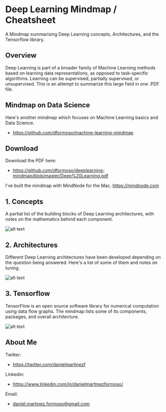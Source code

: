 # Deep Learning Mindmap / Cheatsheet
A Mindmap summarising Deep Learning concepts, Architectures, and the Tensorflow library.

## Overview
Deep Learning is part of a broader family of Machine Learning methods based on learning data representations, as opposed to task-specific algorithms. Learning can be supervised, partially supervised, or unsupervised. This is an attempt to summarize this large field in one .PDF file.

## Mindmap on Data Science
Here's another mindmap which focuses on Machine Learning basics and Data Science.
- https://github.com/dformoso/machine-learning-mindmap

## Download
Download the PDF here:
- https://github.com/dformoso/deeplearning-mindmap/blob/master/Deep%20Learning.pdf

I've built the mindmap with MindNode for the Mac. https://mindnode.com

## 1. Concepts
A partial list of the building blocks of Deep Learning architectures, with notes on the mathematics behind each component.

![alt text](https://github.com/dformoso/deeplearning-mindmap/blob/master/images/concepts.png)

## 2. Architectures
Different Deep Learning architectures have been developed depending on the question being answered. Here's a list of some of them and notes on tuning.

![alt text](https://github.com/dformoso/deeplearning-mindmap/blob/master/images/architecture.png)

## 3. Tensorflow
TensorFlow is an open source software library for numerical computation using data flow graphs. The mindmap lists some of its components, packages, and overall architecture.

![alt text](https://github.com/dformoso/deeplearning-mindmap/blob/master/images/tensorflow.png)

## About Me
Twitter:
- https://twitter.com/danielmartinezf

Linkedin:
- https://www.linkedin.com/in/danielmartinezformoso/

Email:
- daniel.martinez.formoso@gmail.com
